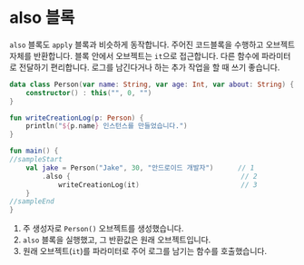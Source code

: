 # also 블록

`also` 블록도 `apply` 블록과 비슷하게 동작합니다. 주어진 코드블록을 수행하고 오브젝트 자체를 반환합니다. 블록 안에서 오브젝트는 `it`으로 접근합니다. 다른 함수에 파라미터로 전달하기 편리합니다. 로그를 남긴다거나 하는 추가 작업을 할 때 쓰기 좋습니다.

```kotlin
data class Person(var name: String, var age: Int, var about: String) {
    constructor() : this("", 0, "")
}

fun writeCreationLog(p: Person) {
    println("${p.name} 인스턴스를 만들었습니다.")
}

fun main() {
//sampleStart
    val jake = Person("Jake", 30, "안드로이드 개발자")      // 1
        .also {                                          // 2
            writeCreationLog(it)                         // 3
    }
//sampleEnd
}
```

1. 주 생성자로 `Person()` 오브젝트를 생성했습니다.
2. `also` 블록을 실행했고, 그 반환값은 원래 오브젝트입니다.
3. 원래 오브젝트(`it`)를 파라미터로 주어 로그를 남기는 함수를 호출했습니다.
